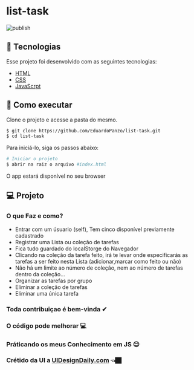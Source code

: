 # list-task

![publish](https://user-images.githubusercontent.com/96853842/174456759-d60851e6-8085-4b9b-bf23-1009fe3cdee4.jpg)

## 🧪 Tecnologias

Esse projeto foi desenvolvido com as seguintes tecnologias:

- [HTML](https://developer.mozilla.org/pt-BR/docs/Web/HTML)
- [CSS](https://developer.mozilla.org/pt-BR/docs/Web/CSS)
- [JavaScrpt](https://developer.mozilla.org/pt-BR/docs/Web/JavaScript)

## 🚀 Como executar

Clone o projeto e acesse a pasta do mesmo.

```bash
$ git clone https://github.com/EduardoPanzo/list-task.git
$ cd list-task
```

Para iniciá-lo, siga os passos abaixo:
```bash
# Iniciar o projeto
$ abrir na raiz o arquivo #index.html 
```
O app estará disponível no seu browser


## 💻 Projeto
 
 ### O que Faz e como?
 * Entrar com um úsuario (self), Tem cinco disponível previamente cadastrado
 * Registrar uma Lista ou coleção de tarefas
 * Fica tudo guardado do localStorge do Navegador
 * Clicando na coleção da tarefa feito, irá te levar onde especificarás as tarefas a ser feito nesta Lista (adicionar,marcar como feito ou não)
 * Não há um limite ao número de coleção, nem ao número de tarefas dentro da coleção...   
* Organizar as tarefas por grupo
* Eliminar a coleção de tarefas
* Eliminar uma única tarefa

<!-- ### O ainda não Faz e não tem
* Mostar a percentagem das tarefas feitas e não feitas
* Pesquisar por uma tarefa
* um sistema back-end
* banco de dados
 -->

### Toda contribuiçao é bem-vinda ✔
### O código pode melhorar 💻
### Práticando os meus Conhecimento em JS 😊

### Crétido da UI a [UIDesignDaily.com](https://www.uidesigndaily.com/posts/sketch-task-list-app-mobile-day-816) 👈🏿
